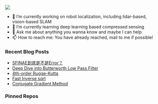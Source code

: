 ![](https://capsule-render.vercel.app/api?type=waving&height=200&text=BILL&desc=Please%20visit%20www.bingfeng.dev&fontAlignY=40&color=gradient)

- 🔭 I’m currently working on robot localization, including lidar-based, vision-based SLAM
- 🌱 I’m currently learning deep learning based compressed sensing
- 💬 Ask me about anything you wanna know and maybe I can help
- 📫 How to reach me: You have already reached, mail to me if possible!

<div>

### Recent Blog Posts

* [SFINAE到底是不是Error？](https://www.bingfeng.tech//blog/SFINAE/)
* [Deep Dive into Butterworth Low Pass Filter](https://www.bingfeng.tech//blog/Butterworth_LPF/)
* [4th-order Rugge-Kutta](https://www.bingfeng.tech//blog/RungeKutta/)
* [Fast Inverse sqrt](https://www.bingfeng.tech//blog/fast_inv_sqrt/)
* [Conjugate Gradient Method](https://www.bingfeng.tech//blog/Congugate_Gradient/)
### Pinned Repos

</div>
